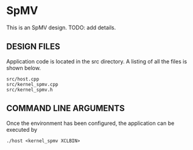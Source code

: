 SpMV
====

This is an SpMV design. TODO: add details.

##  DESIGN FILES
Application code is located in the src directory. A listing of all the files is shown below.

```
src/host.cpp
src/kernel_spmv.cpp
src/kernel_spmv.h
```

##  COMMAND LINE ARGUMENTS
Once the environment has been configured, the application can be executed by
```
./host <kernel_spmv XCLBIN>
```
